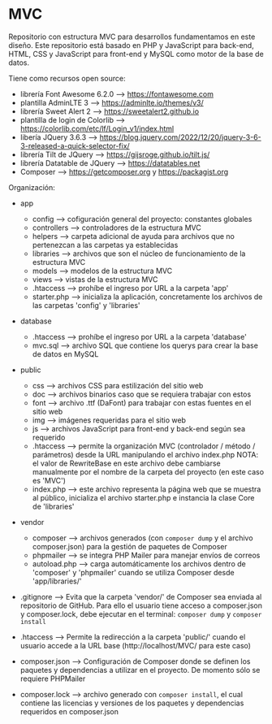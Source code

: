 # MVC
Repositorio con estructura MVC para desarrollos fundamentamos en este diseño.
Este repositorio está basado en PHP y JavaScript para back-end, HTML, CSS y JavaScript para front-end y MySQL como motor de la base de datos.

Tiene como recursos open source:
* librería Font Awesome 6.2.0     --> https://fontawesome.com
* plantilla AdminLTE 3            --> https://adminlte.io/themes/v3/
* librería Sweet Alert 2          --> https://sweetalert2.github.io
* plantilla de login de Colorlib  --> https://colorlib.com/etc/lf/Login_v1/index.html
* libería JQuery 3.6.3            --> https://blog.jquery.com/2022/12/20/jquery-3-6-3-released-a-quick-selector-fix/
* librería Tilt de JQuery         --> https://gijsroge.github.io/tilt.js/
* librería Datatable de JQuery    --> https://datatables.net
* Composer                        --> https://getcomposer.org y https://packagist.org

Organización:

* app
  * config        --> cofiguración general del proyecto: constantes globales
  * controllers   --> controladores de la estructura MVC
  * helpers       --> carpeta adicional de ayuda para archivos que no pertenezcan a las carpetas ya establecidas
  * libraries     --> archivos que son el núcleo de funcionamiento de la estructura MVC
  * models        --> modelos de la estructura MVC
  * views         --> vistas de la estructura MVC
  * .htaccess     --> prohíbe el ingreso por URL a la carpeta 'app'
  * starter.php   --> inicializa la aplicación, concretamente los archivos de las carpetas 'config' y 'libraries'
  
* database
  * .htaccess     --> prohíbe el ingreso por URL a la carpeta 'database'
  * mvc.sql       --> archivo SQL que contiene los querys para crear la base de datos en MySQL

* public
  * css           --> archivos CSS para estilización del sitio web
  * doc           --> archivos binarios caso que se requiera trabajar con estos
  * font          --> archivo .ttf (DaFont) para trabajar con estas fuentes en el sitio web
  * img           --> imágenes requeridas para el sitio web
  * js            --> archivos JavaScript para front-end y back-end según sea requerido
  * .htaccess     --> permite la organización MVC (controlador / método / parámetros) desde la URL manipulando el archivo index.php
                    NOTA: el valor de RewriteBase en este archivo debe cambiarse manualmente por el nombre de la carpeta del proyecto (en este caso es 'MVC')
  * index.php     --> este archivo representa la página web que se muestra al público, inicializa el archivo starter.php e instancia la clase Core de 'libraries'
* vendor
  * composer      --> archivos generados (con `composer dump` y el archivo composer.json) para la gestión de paquetes de Composer
  * phpmailer     --> se integra PHP Mailer para manejar envíos de correos
  * autoload.php  --> carga automáticamente los archivos dentro de 'composer' y 'phpmailer' cuando se utiliza Composer desde 'app/libraries/'
* .gitignore      --> Evita que la carpeta 'vendor/' de Composer sea enviada al repositorio de GitHub. Para ello el usuario tiene acceso a composer.json y composer.lock, debe ejecutar en el terminal: `composer dump` y `composer install`
* .htaccess       --> Permite la redirección a la carpeta 'public/' cuando el usuario accede a la URL base (http://localhost/MVC/ para este caso)
* composer.json   --> Configuración de Composer donde se definen los paquetes y dependencias a utilizar en el proyecto. De momento sólo se requiere PHPMailer
* composer.lock   --> archivo generado con `composer install`, el cual contiene las licencias y versiones de los paquetes y dependencias requeridos en composer.json